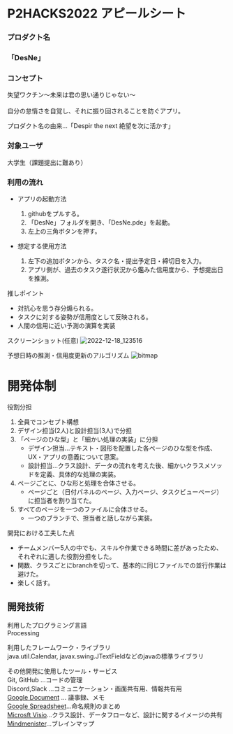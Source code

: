 # P2HACKS2022 アピールシート 

### プロダクト名  
### 「DesNe」 

### コンセプト  
失望ワクチン～未来は君の思い通りじゃない～<br><br>
自分の怠惰さを自覚し、それに振り回されることを防ぐアプリ。

プロダクト名の由来...「Despir the next 絶望を次に活かす」<br>

### 対象ユーザ  
大学生（課題提出に難あり）  

### 利用の流れ  
- アプリの起動方法<br>
  1. githubをプルする。
  2. 「DesNe」フォルダを開き、「DesNe.pde」を起動。
  3. 左上の三角ボタンを押す。
  
- 想定する使用方法<br>
  1. 左下の追加ボタンから、タスク名・提出予定日・締切日を入力。
  2. アプリ側が、過去のタスク遂行状況から鑑みた信用度から、予想提出日を推測。

推しポイント  
- 対抗心を思う存分煽られる。
- タスクに対する姿勢が信用度として反映される。
- 人間の信用に近い予測の演算を実装

スクリーンショット(任意)
![2022-12-18_123516](https://user-images.githubusercontent.com/111856739/208280172-7d09590f-3d81-45fa-b869-8778a00533dc.png)

予想日時の推測・信用度更新のアルゴリズム
![bitmap](https://user-images.githubusercontent.com/111856739/208280536-e829f74a-3b5d-4b75-8849-35ae86fdaf29.png)

# 開発体制  

役割分担  
1. 全員でコンセプト構想
2. デザイン担当(2人)と設計担当(3人)で分担
3. 「ページのひな型」と「細かい処理の実装」に分担
   - デザイン担当...テキスト・図形を配置した各ページのひな型を作成、UX・アプリの意義について思案。
   - 設計担当...クラス設計、データの流れを考えた後、細かいクラスメソッドを定義、具体的な処理の実装。
4. ページごとに、ひな形と処理を合体させる。
   - ページごと（日付パネルのページ、入力ページ、タスクビューページ）に担当者を割り当てた。
5. すべてのページを一つのファイルに合体させる。
   - 一つのブランチで、担当者と話しながら実装。

開発における工夫した点  
- チームメンバー5人の中でも、スキルや作業できる時間に差があったため、それぞれに適した役割分担をした。
- 関数、クラスごとにbranchを切って、基本的に同じファイルでの並行作業は避けた。
- 楽しく話す。

## 開発技術 

利用したプログラミング言語  
Processing

利用したフレームワーク・ライブラリ  
java.util.Calendar, javax.swing.JTextFieldなどのjavaの標準ライブラリ 

その他開発に使用したツール・サービス     
Git, GitHub ...コードの管理       
Discord,Slack ...コミュニケーション・画面共有用、情報共有用    
[Google Document](https://docs.google.com/document/d/1Ll4U0mxkzDm44R0HWg6R59Jcdg0Sg6zQNLpnZ3C2T2I/edit) ... 議事録、メモ     
[Google Spreadsheet](https://docs.google.com/spreadsheets/u/1/d/1XvWlb0A8xvIKXqqu6l4qAiA607tx2S2xZXSqNtNDWe0/edit?usp=sharing)...命名規則のまとめ      
[Microsft Visio](https://hakodate-my.sharepoint.com/:u:/g/personal/b1022230_fun_ac_jp/EU1-w_ULLQJCvUEidD92CT0BivcnRIeki8GWiCGOH1H0Bw?e=xioLZF)...クラス設計、データフローなど、設計に関するイメージの共有      
[Mindmenister](https://mm.tt/map/2526727627?t=1lYXHJufrV)...ブレインマップ     


